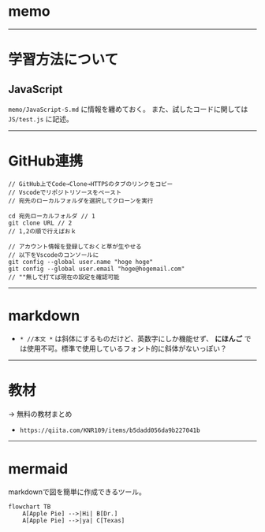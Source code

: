 # memo

---

# 学習方法について

## JavaScript
`memo/JavaScript-S.md` に情報を纏めておく。
また、試したコードに関しては `JS/test.js` に記述。

---

# GitHub連携
```
// GitHub上でCode→Clone→HTTPSのタブのリンクをコピー
// Vscodeでリポジトリソースをペースト
// 宛先のローカルフォルダを選択してクローンを実行

cd 宛先ローカルフォルダ // 1
git clone URL // 2
// 1,2の順で行えばおｋ

// アカウント情報を登録しておくと草が生やせる
// 以下をVscodeのコンソールに
git config --global user.name "hoge hoge"
git config --global user.email "hoge@hogemail.com"
// ""無しで打てば現在の設定を確認可能
```

---

# markdown

-  ` * //本文 * ` は斜体にするものだけど、英数字にしか機能せず、 **にほんご** では使用不可。標準で使用しているフォント的に斜体がないっぽい？


---

# 教材

→ 無料の教材まとめ
- `https://qiita.com/KNR109/items/b5dadd056da9b227041b`

---

# mermaid

markdownで図を簡単に作成できるツール。

```mermaid
flowchart TB
    A[Apple Pie] -->|Hi| B[Dr.]
    A[Apple Pie] -->|ya| C[Texas]
```
